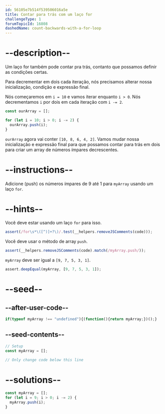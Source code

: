 ```yaml
---
id: 56105e7b514f539506016a5e
title: Contar para trás com um laço for
challengeType: 1
forumTopicId: 16808
dashedName: count-backwards-with-a-for-loop
---
```


# --description--

Um laço for também pode contar pra trás, contanto que possamos definir as condições certas.

Para decrementar em dois cada iteração, nós precisamos alterar nossa inicialização, condição e expressão final.

Nós começaremos em `i = 10` e vamos iterar enquanto `i > 0`. Nós decrementamos `i` por dois em cada iteração com `i -= 2`.

```js
const ourArray = [];

for (let i = 10; i > 0; i -= 2) {
  ourArray.push(i);
}
```

`ourArray` agora vai conter `[10, 8, 6, 4, 2]`. Vamos mudar nossa inicialização e expressão final para que possamos contar para trás em dois para criar um array de números ímpares decrescentes.

# --instructions--

Adicione (push) os números ímpares de 9 até 1 para `myArray` usando um laço `for`.

# --hints--

Você deve estar usando um laço `for` para isso.

```js
assert(/for\s*\([^)]+?\)/.test(__helpers.removeJSComments(code)));
```

Você deve usar o método de array `push`.

```js
assert(__helpers.removeJSComments(code).match(/myArray.push/));
```

`myArray` deve ser igual a `[9, 7, 5, 3, 1]`.

```js
assert.deepEqual(myArray, [9, 7, 5, 3, 1]);
```

# --seed--

## --after-user-code--

```js
if(typeof myArray !== "undefined"){(function(){return myArray;})();}
```

## --seed-contents--

```js
// Setup
const myArray = [];

// Only change code below this line

```

# --solutions--

```js
const myArray = [];
for (let i = 9; i > 0; i -= 2) {
  myArray.push(i);
}
```
